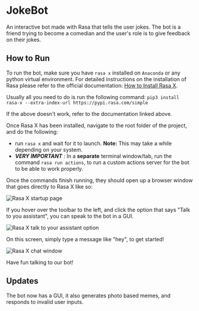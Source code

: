 # JokeBot
An interactive bot made with Rasa that tells the user jokes. The bot is a friend trying to become a comedian and the user's role is to give feedback on their jokes. 

## How to Run
 To run the bot, make sure you have `rasa x` installed on `Anaconda` or any python virtual environment. For detailed instructions on the installation of Rasa please refer to the official documentation: [How to Install Rasa X](https://rasa.com/docs/rasa-x/installation-and-setup/install/local-mode).

Usually all you need to do is run the following command:
```pip3 install rasa-x --extra-index-url https://pypi.rasa.com/simple```

If the above doesn't work, refer to the documentation linked above.


Once Rasa X has been installed, navigate to the root folder of the project, and do the following:
 - run `rasa x` and wait for it to launch. **Note:** This may take a while depending on your system.
 - _**VERY IMPORTANT**_ : In a **separate** terminal window/tab, run the command `rasa run actions`, to run a custom actions server for the bot to be able to work properly.

Once the commands finish running, they should open up a browser window that goes directly to Rasa X like so:

![Rasa X startup page](images/rasaxhome.png)

If you hover over the toolbar to the left, and click the option that says "Talk to you assistant", you can speak to the bot in a GUI.

![Rasa X talk to your assistant option](images/rasaxtalk.png)

On this screen, simply type a message like "hey", to get started!

![Rasa X chat window](images/rasaxchat.png)

Have fun talking to our bot!

## Updates
 The bot now has a GUI, it also generates photo based memes, and responds to invalid user inputs.
